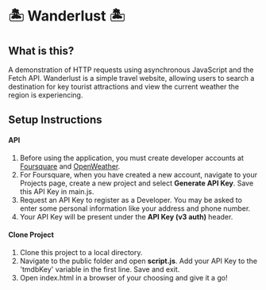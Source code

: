 # 🏝 Wanderlust 🏝

## What is this?
A demonstration of HTTP requests using asynchronous JavaScript and the Fetch API. Wanderlust is a simple travel website, allowing users to search a destination for key tourist attractions and view the current weather the region is experiencing.

## Setup Instructions
#### API
1. Before using the application, you must create developer accounts at [Foursquare](https://developer.foursquare.com/) and [OpenWeather](https://openweathermap.org/current). 
2. For Foursquare, when you have created a new account, navigate to your Projects page, create a new project and select **Generate API Key**. Save this API Key in main.js.
3. Request an API Key to register as a Developer. You may be asked to enter some personal information like your address and phone number.
4. Your API Key will be present under the **API Key (v3 auth)** header.

#### Clone Project
1. Clone this project to a local directory.
2. Navigate to the public folder and open **script.js**. Add your API Key to the 'tmdbKey' variable in the first line. Save and exit.
3. Open index.html in a browser of your choosing and give it a go!